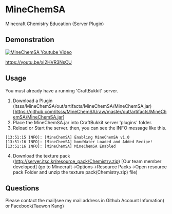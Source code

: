 # MineChemSA
Minecraft Chemistry Education (Server Plugin)

## Demonstration
[![MineChemSA Youtube Video](https://img.youtube.com/vi/xI2HVR3NsCU/0.jpg)](https://www.youtube.com/watch?v=xI2HVR3NsCU)


https://youtu.be/xI2HVR3NsCU

## Usage
You must already have a running 'CraftBukkit' server.

1. Download a Plugin (itsss/MineChemSA/out/artifacts/MineChemSA/MineChemSA.jar) [https://github.com/itsss/MineChemSA/raw/master/out/artifacts/MineChemSA/MineChemSA.jar]
2. Place the MineChemSA.jar into CraftBukkit server 'plugins' folder.
3. Reload or Start the server. then, you can see the INFO message like this.

```
[13:51:15 INFO]: [MineChemSA] Enabling MineChemSA v1.0
[13:51:16 INFO]: [MineChemSA] bondWater Loaded and Added Recipe!
[13:51:16 INFO]: [MineChemSA] MineChemSA Enabled
```

4. Download the texture pack (http://server.itsc.kr/resource_pack/Chemistry.zip) [Our team member developed]
(go to Minecraft->Options->Resource Packs->Open resource pack Folder and unzip the texture pack(Chemistry.zip) file)

## Questions
Please contact the mail(see my mail address in Github Account Infomation) or Facebook(Taewon Kang)
